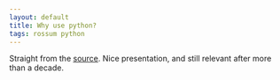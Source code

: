 ```yaml
---
layout: default
title: Why use python?
tags: rossum python
---
```


Straight from the [source](http://legacy.python.org/doc/essays/ppt/acm-ws/sld011.htm). Nice presentation, and still relevant after more than a decade.
